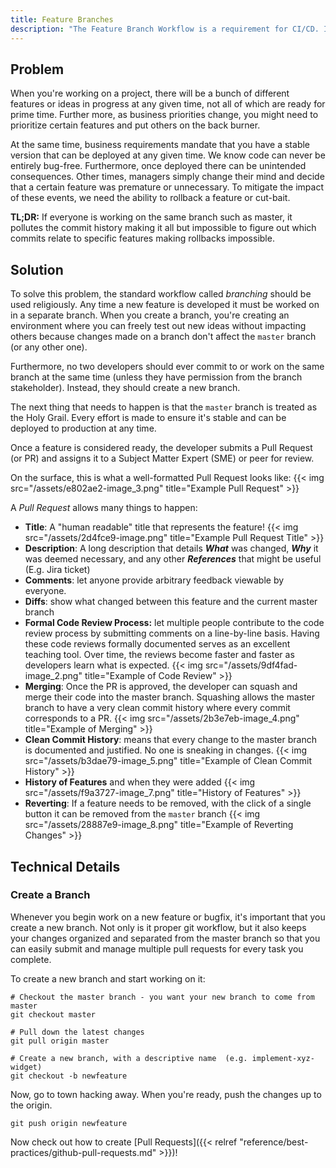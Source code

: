 ```yaml
---
title: Feature Branches
description: "The Feature Branch Workflow is a requirement for CI/CD. It's a process by which all feature development takes place in a dedicated branch instead of the `master` branch. This makes it easy for multiple developers to collaborate on a particular feature while at the same time ensuring that the master branch remains stable."
---
```


## Problem

When you're working on a project, there will be a bunch of different features or ideas in progress at any given time, not all of which are ready for prime time. Further more, as business priorities change, you might need to prioritize certain features and put others on the back burner.

At the same time, business requirements mandate that you have a stable version that can be deployed at any given time. We know code can never be entirely bug-free. Furthermore, once deployed there can be unintended consequences. Other times, managers simply change their mind and decide that a certain feature was premature or unnecessary. To mitigate the impact of these events, we need the ability to rollback a feature or cut-bait.

**TL;DR:** If everyone is working on the same branch such as master, it pollutes the commit history making it all but impossible to figure out which commits relate to specific features making rollbacks impossible.

## Solution

To solve this problem, the standard workflow called _branching_ should be used religiously. Any time a new feature is developed it must be worked on in a separate branch. When you create a branch, you're creating an environment where you can freely test out new ideas without impacting others because changes made on a branch don't affect the `master` branch (or any other one).

Furthermore, no two developers should ever commit to or work on the same branch at the same time (unless they have permission from the branch stakeholder). Instead, they should create a new branch.

The next thing that needs to happen is that the `master` branch is treated as the Holy Grail. Every effort is made to ensure it's stable and can be deployed to production at any time.

Once a feature is considered ready, the developer submits a Pull Request (or PR) and assigns it to a Subject Matter Expert (SME) or peer for review.

On the surface, this is what a well-formatted Pull Request looks like: {{< img src="/assets/e802ae2-image_3.png" title="Example Pull Request" >}}


A _Pull Request_ allows many things to happen:

- **Title**: A "human readable" title that represents the feature! {{< img src="/assets/2d4fce9-image.png" title="Example Pull Request Title" >}}
- **Description**: A long description that details **_What_** was changed, **_Why_** it was deemed necessary, and any other **_References_** that might be useful (E.g. Jira ticket)
- **Comments**: let anyone provide arbitrary feedback viewable by everyone.
- **Diffs**: show what changed between this feature and the current master branch
- **Formal Code Review Process:** let multiple people contribute to the code review process by submitting comments on a line-by-line basis. Having these code reviews formally documented serves as an excellent teaching tool. Over time, the reviews become faster and faster as developers learn what is expected. {{< img src="/assets/9df4fad-image_2.png" title="Example of Code Review" >}}
- **Merging**: Once the PR is approved, the developer can squash and merge their code into the master branch. Squashing allows the master branch to have a very clean commit history where every commit corresponds to a PR. {{< img src="/assets/2b3e7eb-image_4.png" title="Example of Merging" >}}
- **Clean Commit History**: means that every change to the master branch is documented and justified. No one is sneaking in changes. {{< img src="/assets/b3dae79-image_5.png" title="Example of Clean Commit History" >}}
- **History of Features** and when they were added {{< img src="/assets/f9a3727-image_7.png" title="History of Features" >}}
- **Reverting**: If a feature needs to be removed, with the click of a single button it can be removed from the `master` branch {{< img src="/assets/28887e9-image_8.png" title="Example of Reverting Changes" >}}

## Technical Details

### Create a Branch

Whenever you begin work on a new feature or bugfix, it's important that you create a new branch. Not only is it proper git workflow, but it also keeps your changes organized and separated from the master branch so that you can easily submit and manage multiple pull requests for every task you complete.

To create a new branch and start working on it:

```shell
# Checkout the master branch - you want your new branch to come from master
git checkout master

# Pull down the latest changes
git pull origin master

# Create a new branch, with a descriptive name  (e.g. implement-xyz-widget)
git checkout -b newfeature
```

Now, go to town hacking away. When you're ready, push the changes up to the origin.

```shell
git push origin newfeature
```

Now check out how to create [Pull Requests]({{< relref "reference/best-practices/github-pull-requests.md" >}})!
